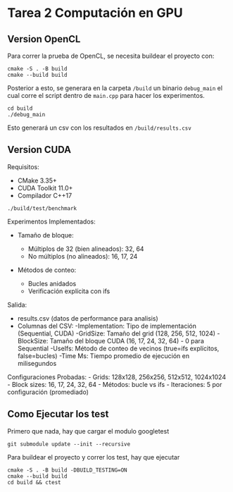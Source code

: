 # Tarea 2 Computación en GPU

## Version OpenCL
Para correr la prueba de OpenCL, se necesita buildear el proyecto con:
```
cmake -S . -B build
cmake --build build
```

Posterior a esto, se generara en la carpeta `/build` un binario `debug_main` el cual corre el script dentro de `main.cpp` para hacer los experimentos.
```
cd build
./debug_main
```
Esto generará un csv con los resultados en `/build/results.csv`


## Version CUDA
Requisitos:
- CMake 3.35+
- CUDA Toolkit 11.0+
- Compilador C++17
```
./build/test/benchmark
```
Experimentos Implementados:
- Tamaño de bloque: 
    - Múltiplos de 32 (bien alineados): 32, 64
    - No múltiplos (no alineados): 16, 17, 24

- Métodos de conteo:
    - Bucles anidados
    - Verificación explícita con ifs

Salida:
- results.csv (datos de performance para analisis)
- Columnas del CSV:
    -Implementation: Tipo de implementación (Sequential, CUDA)
    -GridSize: Tamaño del grid (128, 256, 512, 1024)
    -BlockSize: Tamaño del bloque CUDA (16, 17, 24, 32, 64) - 0 para Sequential
    -UseIfs: Método de conteo de vecinos (true=ifs explícitos, false=bucles)
    -Time Ms: Tiempo promedio de ejecución en milisegundos

Configuraciones Probadas:
    - Grids: 128x128, 256x256, 512x512, 1024x1024
    - Block sizes: 16, 17, 24, 32, 64
    - Métodos: bucle vs ifs
    - Iteraciones: 5 por configuración (promediado)



## Como Ejecutar los test

Primero que nada, hay que cargar el modulo googletest

```
git submodule update --init --recursive
```

Para buildear el proyecto y correr los test, hay que ejecutar

```
cmake -S . -B build -DBUILD_TESTING=ON
cmake --build build
cd build && ctest
```